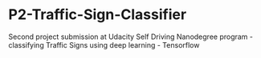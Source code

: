 # P2-Traffic-Sign-Classifier
Second project submission at Udacity Self Driving Nanodegree program - classifying Traffic Signs using deep learning - Tensorflow
